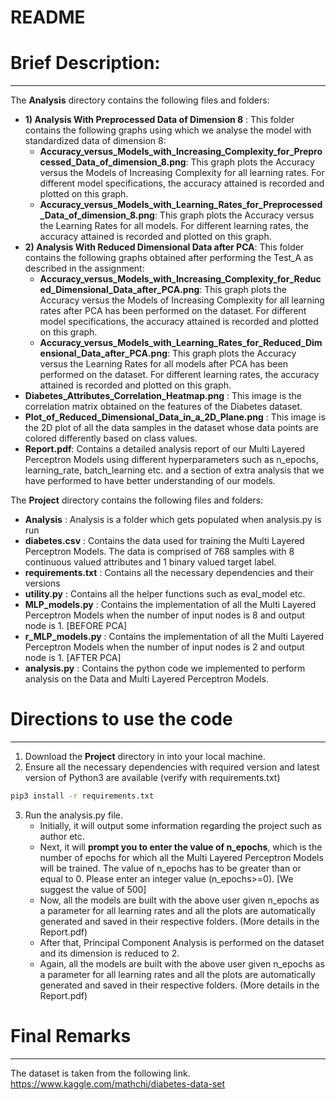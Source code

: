 # README
# Brief Description:
---
The __Analysis__ directory contains the following files and folders:
- __1) Analysis With Preprocessed Data of Dimension 8__ : This folder contains the following graphs using which we analyse the model with standardized data of dimension 8:
    - __Accuracy_versus_Models_with_Increasing_Complexity_for_Preprocessed_Data_of_dimension_8.png__: This graph plots the Accuracy versus the Models of Increasing Complexity for all learning rates. For different model specifications, the accuracy attained is recorded and plotted on this graph.
    - __Accuracy_versus_Models_with_Learning_Rates_for_Preprocessed_Data_of_dimension_8.png__: This graph plots the Accuracy versus the Learning Rates for all models. For different learning rates, the accuracy attained is recorded and plotted on this graph.
- __2) Analysis With Reduced Dimensional Data after PCA__: This folder contains the following graphs obtained after performing the Test_A as described in the assignment:
    - __Accuracy_versus_Models_with_Increasing_Complexity_for_Reduced_Dimensional_Data_after_PCA.png__: This graph plots the Accuracy versus the Models of Increasing Complexity for all learning rates after PCA has been performed on the dataset. For different model specifications, the accuracy attained is recorded and plotted on this graph. 
    - __Accuracy_versus_Models_with_Learning_Rates_for_Reduced_Dimensional_Data_after_PCA.png__: This graph plots the Accuracy versus the Learning Rates for all models after PCA has been performed on the dataset. For different learning rates, the accuracy attained is recorded and plotted on this graph.
- __Diabetes_Attributes_Correlation_Heatmap.png__ : This image is the correlation matrix obtained on the features of the Diabetes dataset.
- __Plot_of_Reduced_Dimensional_Data_in_a_2D_Plane.png__ : This image is the 2D plot of all the data samples in the dataset whose data points are colored differently based on class values.
- __Report.pdf__: Contains a detailed analysis report of our Multi Layered Perceptron Models using different hyperparameters such as n_epochs, learning_rate, batch_learning etc. and a section of extra analysis that we have performed to have better understanding of our models.

The __Project__ directory contains the following files and folders:
- __Analysis__ : Analysis is a folder which gets populated when analysis.py is run
- __diabetes.csv__ : Contains the data used for training the Multi Layered Perceptron Models. The data is comprised of 768 samples with 8 continuous valued attributes and 1 binary valued target label.
- __requirements.txt__ : Contains all the necessary dependencies and their versions
- __utility.py__ : Contains all the helper functions such as eval_model etc.
- __MLP_models.py__ : Contains the implementation of all the Multi Layered Perceptron Models when the number of input nodes is 8 and output node is 1. [BEFORE PCA]
- __r_MLP_models.py__ : Contains the implementation of all the Multi Layered Perceptron Models when the number of input nodes is 2 and output node is 1. [AFTER PCA]
- __analysis.py__ : Contains the python code we implemented to perform analysis on the Data and  Multi Layered Perceptron Models.

# Directions to use the code
---
1. Download the __Project__ directory in  into your local machine.
2. Ensure all the necessary dependencies with required version and latest version of Python3 are available (verify with requirements.txt)
```sh
pip3 install -r requirements.txt
```
3. Run the analysis.py file.
    - Initially, it will output some information regarding the project such as author etc.
    - Next, it will __prompt you to enter the value of n_epochs__, which is the number of epochs for which all the Multi Layered Perceptron Models will be trained. The value of n_epochs has to be greater than or equal to 0. Please enter an integer value (n_epochs>=0). [We suggest the value of 500]
    - Now, all the models are built with the above user given n_epochs as a parameter for all learning rates and all the plots are automatically generated and saved in their respective folders. (More details in the Report.pdf)
    - After that, Principal Component Analysis is performed on the dataset and its dimension is reduced to 2.
    -  Again, all the models are built with the above user given n_epochs as a parameter for all learning rates and all the plots are automatically generated and saved in their respective folders. (More details in the Report.pdf)

# Final Remarks 
---
The dataset is taken from the following link. 
https://www.kaggle.com/mathchi/diabetes-data-set









  
